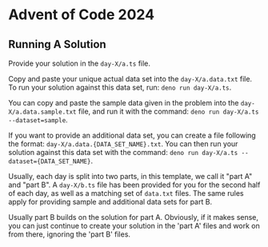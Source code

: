 # Advent of Code 2024

## Running A Solution

Provide your solution in the `day-X/a.ts` file.

Copy and paste your unique actual data set into the `day-X/a.data.txt` file. To run your solution against this data set,
run: `deno run day-X/a.ts`.

You can copy and paste the sample data given in the problem into the `day-X/a.data.sample.txt` file, and run it with the
command: `deno run day-X/a.ts --dataset=sample`.

If you want to provide an additional data set, you can create a file following the format:
`day-X/a.data.{DATA_SET_NAME}.txt`. You can then run your solution against this data set with the command:
`deno run day-X/a.ts --dataset={DATA_SET_NAME}`.

Usually, each day is split into two parts, in this template, we call it "part A" and "part B". A `day-X/b.ts` file has
been provided for you for the second half of each day, as well as a matching set of `data.txt` files. The same rules
apply for providing sample and additional data sets for part B.

Usually part B builds on the solution for part A. Obviously, if it makes sense, you can just continue to create your
solution in the 'part A' files and work on from there, ignoring the 'part B' files.

